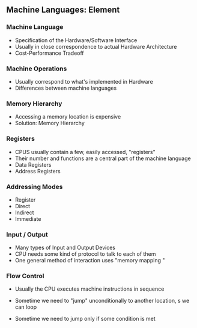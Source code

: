 ## Machine Languages: Element

### Machine Language

- Specification of the Hardware/Software Interface
- Usually in close correspondence to actual Hardware Architecture
- Cost-Performance Tradeoff





### Machine Operations

- Usually correspond to what's implemented in Hardware
- Differences between machine languages





### Memory Hierarchy

- Accessing a memory location is expensive
- Solution: Memory Hierarchy





### Registers

- CPUS usually contain a few, easily accessed, "registers"
- Their number and functions are a central part of the machine language
- Data Registers
- Address Registers



### Addressing Modes

- Register
- Direct
- Indirect
- Immediate



### Input / Output

- Many types of Input and Output Devices
- CPU needs some kind of protocol to talk to each of them
- One general method of interaction uses "memory mapping "



### Flow Control

- Usually the CPU executes machine instructions in sequence

- Sometime we need to "jump" unconditionally to another location, s we can loop
- Sometime we need to jump only if some condition is met






